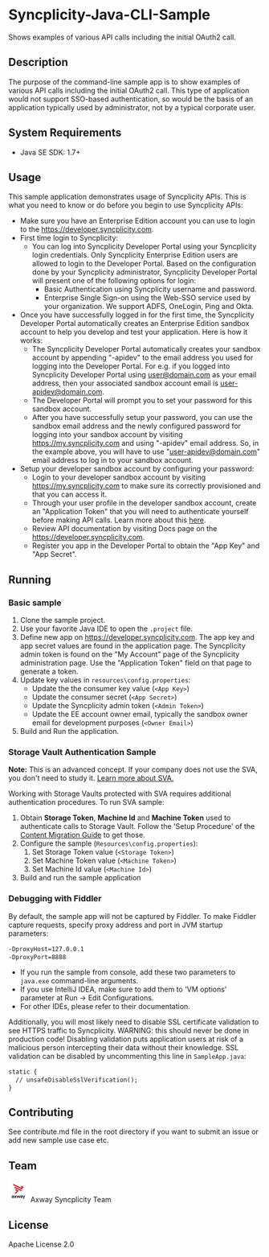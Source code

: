 # Syncplicity-Java-CLI-Sample

Shows examples of various API calls including the initial OAuth2 call.

## Description

The purpose of the command-line sample app is to show examples of various API calls including the initial OAuth2 call.
This type of application would not support SSO-based authentication,
so would be the basis of an application typically used by administrator, not by a typical corporate user.

## System Requirements

* Java SE SDK: 1.7+

## Usage

This sample application demonstrates usage of Syncplicity APIs. This is what you need to know or do before you begin to use Syncplicity APIs:

* Make sure you have an Enterprise Edition account you can use to login to the <https://developer.syncplicity.com>.
* First time login to Syncplicity:
  * You can log into Syncplicity Developer Portal using your Syncplicity login credentials.
    Only Syncplicity Enterprise Edition users are allowed to login to the Developer Portal.
    Based on the configuration done by your Syncplicity administrator,
    Syncplicity Developer Portal will present one of the following options for login:
    * Basic Authentication using Syncplicity username and password.
    * Enterprise Single Sign-on using the Web-SSO service used by your organization. We support ADFS, OneLogin, Ping and Okta.
* Once you have successfully logged in for the first time,
  the Syncplicity Developer Portal automatically creates an Enterprise Edition sandbox account to help you develop and test your application.
  Here is how it works:
  * The Syncplicity Developer Portal automatically creates your sandbox account
    by appending "-apidev" to the email address you used for logging into the Developer Portal.
    For e.g. if you logged into Syncplicity Developer Portal using user@domain.com as your email address,
    then your associated sandbox account email is user-apidev@domain.com.
  * The Developer Portal will prompt you to set your password for this sandbox account.
  * After you have successfully setup your password,
    you can use the sandbox email address and the newly configured password for logging into your sandbox account
    by visiting <https://my.syncplicity.com> and using "-apidev" email address.
    So, in the example above, you will have to use "user-apidev@domain.com" email address to log in to your sandbox account.
* Setup your developer sandbox account by configuring your password:
  * Login to your developer sandbox account by visiting <https://my.syncplicity.com> to make sure its correctly provisioned and that you can access it.
  * Through your user profile in the developer sandbox account,
    create an "Application Token" that you will need to authenticate yourself before making API calls.
    Learn more about this [here](https://syncplicity.zendesk.com/hc/en-us/articles/115002028926-Getting-Started-with-Syncplicity-APIs).
  * Review API documentation by visiting Docs page on the <https://developer.syncplicity.com>.
  * Register you app in the Developer Portal to obtain the "App Key" and "App Secret".
  
## Running

### Basic sample

1. Clone the sample project.
2. Use your favorite Java IDE to open the `.project` file.
3. Define new app on <https://developer.syncplicity.com>. The app key and app secret values are found in the application page.
  The Syncplicity admin token is found on the "My Account" page of the Syncplicity administration page.
  Use the "Application Token" field on that page to generate a token.
4. Update key values in `resources\config.properties`:
    * Update the the consumer key value (`<App Key>`)
    * Update the consumer secret (`<App Secret>`)
    * Update the Syncplicity admin token (`<Admin Token>`)
    * Update the EE account owner email, typically the sandbox owner email for development purposes (`<Owner Email>`)
5. Build and Run the application.

### Storage Vault Authentication Sample

__Note:__ This is an advanced concept.
If your company does not use the SVA, you don't need to study it.
[Learn more about SVA.](https://syncplicity.zendesk.com/hc/en-us/articles/202659170-About-Syncplicity-StorageVaults-with-authentication-)

Working with Storage Vaults protected with SVA requires additional authentication procedures.
To run SVA sample:

1. Obtain **Storage Token**, **Machine Id** and **Machine Token**
    used to authenticate calls to Storage Vault.
    Follow the 'Setup Procedure' of the [Content Migration Guide](https://developer.syncplicity.com/content-migration-guide) to get those.
2. Configure the sample (`Resources\config.properties`):
    1. Set Storage Token value (`<Storage Token>`)
    2. Set Machine Token value (`<Machine Token>`)
    3. Set Machine Id value (`<Machine Id>`)
3. Build and run the sample application

### Debugging with Fiddler

By default, the sample app will not be captured by Fiddler.
To make Fiddler capture requests, specify proxy address and port in JVM startup parameters:

    -DproxyHost=127.0.0.1
    -DproxyPort=8888

* If you run the sample from console, add these two parameters to `java.exe` command-line arguments.
* If you use IntelliJ IDEA, make sure to add them to 'VM options' parameter at Run -> Edit Configurations.
* For other IDEs, please refer to their documentation.

Additionally, you will most likely need to disable SSL certificate validation to see HTTPS traffic to Syncplicity.
WARNING: this should never be done in production code! Disabling validation puts application users at risk of
a malicious person intercepting their data without their knowledge.
SSL validation can be disabled by uncommenting this line in `SampleApp.java`:

    static {
      // unsafeDisableSslVerification();
    }

## Contributing

See contribute.md file in the root directory if you want to submit an issue or add new sample use case etc.

## Team

![alt text][Axwaylogo] Axway Syncplicity Team

[Axwaylogo]: https://github.com/Axway-syncplicity/Assets/raw/master/AxwayLogoSmall.png "Axway logo"

## License

Apache License 2.0
